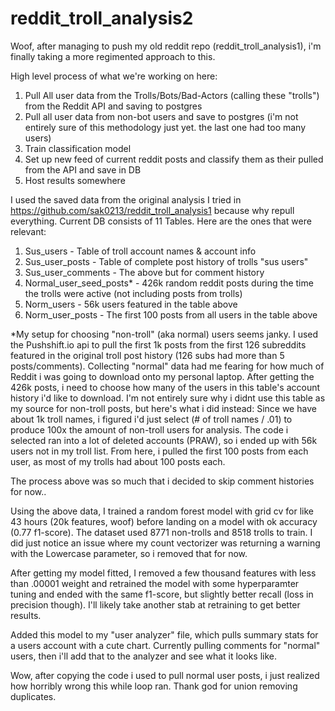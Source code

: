# reddit_troll_analysis2


Woof, after managing to push my old reddit repo (reddit_troll_analysis1), i'm finally taking a more regimented approach to this.

High level process of what we're working on here:
1. Pull All user data from the Trolls/Bots/Bad-Actors (calling these "trolls") from the Reddit API and saving to postgres
2. Pull all user data from non-bot users and save to postgres (i'm not entirely sure of this methodology just yet. the last one had too many users)
3. Train classification model
4. Set up new feed of current reddit posts and classify them as their pulled from the API and save in DB
5. Host results somewhere


I used the saved data from the original analysis I tried in https://github.com/sak0213/reddit_troll_analysis1 because why repull everything. Current DB consists of 11 Tables. Here are the ones that were relevant:
1. Sus_users - Table of troll account names & account info
2. Sus_user_posts - Table of complete post history of trolls "sus users"
3. Sus_user_comments - The above but for comment history
4. Normal_user_seed_posts* - 426k random reddit posts during the time the trolls were active (not including posts from trolls)
5. Norm_users - 56k users featured in the table above
6. Norm_user_posts - The first 100 posts from all users in the table above

*My setup for choosing "non-troll" (aka normal) users seems janky. I used the Pushshift.io api to pull the first 1k posts from the first 126 subreddits featured in the original troll post history (126 subs had more than 5 posts/comments). Collecting "normal" data had me fearing for how much of Reddit i was going to download onto my personal laptop. After getting the 426k posts, i need to choose how many of the users in this  table's account history i'd like to download. I'm not entirely sure why i didnt use this table as my source for non-troll posts, but here's what i did instead:
Since we have about 1k troll names, i figured i'd just select (# of troll names / .01) to produce 100x the amount of non-troll users for analysis. The code i selected ran into a lot of deleted accounts (PRAW), so i ended up with 56k users not in my troll list. From here, i pulled the first 100 posts from each user, as most of my trolls had about 100 posts each.

The process above was so much that i decided to skip comment histories for now..

Using the above data, I trained a random forest model with grid cv for like 43 hours (20k features, woof) before landing on a model with ok accuracy (0.77 f1-score). The dataset used 8771 non-trolls and 8518 trolls to train. I did just notice an issue where my count vectorizer was returning a warning with the Lowercase parameter, so i removed that for now.

After getting my model fitted, I removed a few thousand features with less than .00001 weight and retrained the model with some hyperparamter tuning and ended with the same f1-score, but slightly better recall (loss in precision though). I'll likely take another stab at retraining to get better results.

Added this model to my "user analyzer" file, which pulls summary stats for a users account with a cute chart. Currently pulling comments for "normal" users, then i'll add that to the analyzer and see what it looks like.

Wow, after copying the code i used to pull normal user posts, i just realized how horribly wrong this while loop ran. Thank god for union removing duplicates.
